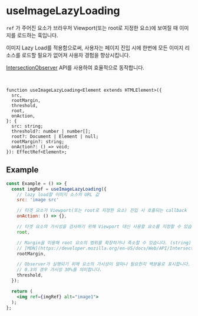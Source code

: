 # useImageLazyLoading

`ref` 가 주어진 요소가 브라우저 Viewport(또는 root로 지정한 요소)에 보여질 때 이미지를 로드하는 훅입니다.

이미지 Lazy Load를 적용함으로써, 사용자는 페이지 진입 시에 한번에 모든 이미지 리소스를 로드할 필요가 없어져 사용자 경험을 향상시킵니다.

[IntersectionObserver](https://developer.mozilla.org/ko/docs/Web/API/Intersection_Observer_API) API를 사용하여 효율적으로 동작합니다.

<br />

```tsx
function useImageLazyLoading<Element extends HTMLElement>({
  src,
  rootMargin,
  threshold,
  root,
  onAction,
}: {
  src: string;
  threshold?: number | number[];
  root?: Document | Element | null;
  rootMargin?: string;
  onAction?: () => void;
}): EffectRef<Element>;
```

## Example

```jsx
const Example = () => {
  const imgRef = useImageLazyLoading({
    // lazy load할 이미지 소스의 URL 값
    src: 'image src'

    // 타겟 요소가 Viewport(또는 root로 지정한 요소) 진입 시 호출되는 callback
    onAction: () => {},

    // 타겟 요소의 가시성을 검사하기 위해 Viewport 대신 사용할 요소를 지정할 수 있습니다.
    root,

    // Margin을 이용해 root 요소의 범위를 확장하거나 축소할 수 있습니다. (string)
    // [MDN](https://developer.mozilla.org/en-US/docs/Web/API/IntersectionObserver/rootMargin) 을 참고하세요.
    rootMargin,

    // Observer가 실행되기 위해 요소의 가시성이 얼마나 필요한지 백분율로 표시합니다. (number[] | number)
    // 0.3의 경우 가시성 30%를 의미합니다.
    threshold,
  });

  return (
    <img ref={imgRef} alt="image1">
  );
};
```
